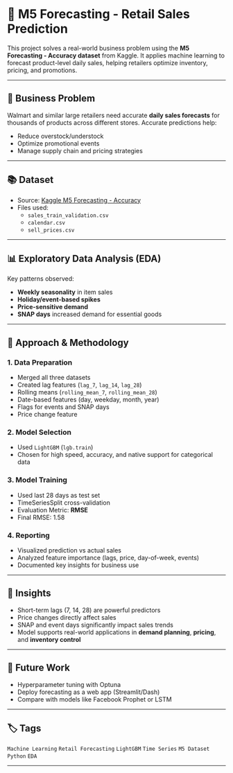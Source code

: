 # 🧠 M5 Forecasting - Retail Sales Prediction

This project solves a real-world business problem using the **M5 Forecasting - Accuracy dataset** from Kaggle. It applies machine learning to forecast product-level daily sales, helping retailers optimize inventory, pricing, and promotions.

---

## 🏢 Business Problem

Walmart and similar large retailers need accurate **daily sales forecasts** for thousands of products across different stores. Accurate predictions help:
- Reduce overstock/understock
- Optimize promotional events
- Manage supply chain and pricing strategies

---

## 📚 Dataset

- Source: [Kaggle M5 Forecasting - Accuracy](https://www.kaggle.com/competitions/m5-forecasting-accuracy)
- Files used:
  - `sales_train_validation.csv`
  - `calendar.csv`
  - `sell_prices.csv`

---

## 📊 Exploratory Data Analysis (EDA)

Key patterns observed:
- **Weekly seasonality** in item sales
- **Holiday/event-based spikes**
- **Price-sensitive demand**
- **SNAP days** increased demand for essential goods

---

## 🧠 Approach & Methodology

### 1. **Data Preparation**
- Merged all three datasets
- Created lag features (`lag_7`, `lag_14`, `lag_28`)
- Rolling means (`rolling_mean_7`, `rolling_mean_28`)
- Date-based features (day, weekday, month, year)
- Flags for events and SNAP days
- Price change feature

### 2. **Model Selection**
- Used `LightGBM` (`lgb.train`)
- Chosen for high speed, accuracy, and native support for categorical data

### 3. **Model Training**
- Used last 28 days as test set
- TimeSeriesSplit cross-validation
- Evaluation Metric: **RMSE**
- Final RMSE: 1.58 

### 4. **Reporting**
- Visualized prediction vs actual sales
- Analyzed feature importance (lags, price, day-of-week, events)
- Documented key insights for business use

---

## 📌 Insights

- Short-term lags (7, 14, 28) are powerful predictors
- Price changes directly affect sales
- SNAP and event days significantly impact sales trends
- Model supports real-world applications in **demand planning**, **pricing**, and **inventory control**

---

## 🚀 Future Work

- Hyperparameter tuning with Optuna
- Deploy forecasting as a web app (Streamlit/Dash)
- Compare with models like Facebook Prophet or LSTM

---

## 🏷️ Tags
`Machine Learning` `Retail Forecasting` `LightGBM` `Time Series` `M5 Dataset` `Python` `EDA`

---
